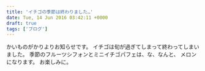 ```yaml
---
title: 'イチゴの季節は終わりました…'
date: Tue, 14 Jun 2016 03:42:11 +0000
draft: true
tags: ['ブログ']
---
```


かいものがかりよりお知らせです。 イチゴは旬が過ぎてしまって終わってしまいました。 季節のフルーツシフォンとミニイチゴパフェは、な、なんと、 メロン になります。 お楽しみに。